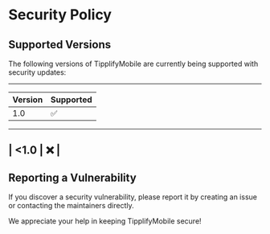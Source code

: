 # Security Policy

## Supported Versions

The following versions of TipplifyMobile are currently being supported with security updates:

-----------------------
| Version | Supported |
|---------|-----------|
| 1.0     |     ✅    |
-----------------------
| <1.0    |     ❌    |
-----------------------

## Reporting a Vulnerability

If you discover a security vulnerability, please report it by creating an issue or contacting the maintainers directly.

We appreciate your help in keeping TipplifyMobile secure!
